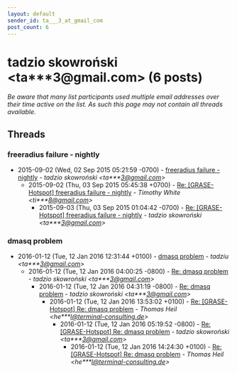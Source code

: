 ```yaml
---
layout: default
sender_id: ta___3_at_gmail_com
post_count: 6
---
```


# tadzio skowroński <ta***3<span>@</span>gmail.com> (6 posts)

_Be aware that many list participants used multiple email addresses over their time active on the list. As such this page may not contain all threads available._

## Threads

### freeradius failure - nightly
+ 2015-09-02 (Wed, 02 Sep 2015 05:21:59 -0700) - [freeradius failure - nightly](/archive/2015/09/232b359da740dc867d06fd08036e003998f836979549d2d899ce5f0c3d47502c) - _tadzio skowroński \<ta***3@gmail.com\>_
  + 2015-09-02 (Thu, 03 Sep 2015 05:45:38 +0700) - [Re: [GRASE-Hotspot] freeradius failure - nightly](/archive/2015/09/d7bda59fe91c9a2cf2c5d6ff1b7ae7a81b7288ef1d73e3184c413daad64118fc) - _Timothy White \<ti***8@gmail.com\>_
    + 2015-09-03 (Thu, 03 Sep 2015 01:04:42 -0700) - [Re: [GRASE-Hotspot] freeradius failure - nightly](/archive/2015/09/0bcb39b98a727f067aac386518a4b2f95963c5d93c60db4761d6bbc8b1c1202e) - _tadzio skowroński \<ta***3@gmail.com\>_

### dmasq problem
+ 2016-01-12 (Tue, 12 Jan 2016 12:31:44 +0100) - [dmasq problem](/archive/2016/01/cc0d7eb8393c37e79338b490ed5a9f467b5dbdc7285997a1ea756b22f6a0e049) - _tadziu \<ta***3@gmail.com\>_
  + 2016-01-12 (Tue, 12 Jan 2016 04:00:25 -0800) - [Re: dmasq problem](/archive/2016/01/cd2fd8b099a4b5f9aac81496c8bb5c0e46aea366af1492187cf0feacad455973) - _tadzio skowroński \<ta***3@gmail.com\>_
    + 2016-01-12 (Tue, 12 Jan 2016 04:31:19 -0800) - [Re: dmasq problem](/archive/2016/01/7ddf23f8fa08445ed4af943c6b18c6839c6e42bad446032825edea0a7a1873c4) - _tadzio skowroński \<ta***3@gmail.com\>_
      + 2016-01-12 (Tue, 12 Jan 2016 13:53:02 +0100) - [Re: [GRASE-Hotspot] Re: dmasq problem](/archive/2016/01/18b34eed3c1844bce599cf75c95dc850dba909de5780c749fb0fe185da8bc7bb) - _Thomas Heil \<he***l@terminal-consulting.de\>_
        + 2016-01-12 (Tue, 12 Jan 2016 05:19:52 -0800) - [Re: [GRASE-Hotspot] Re: dmasq problem](/archive/2016/01/b95d618bdd213655ffe09cfd84a4d4732dcb31d433ed7c12aef35eb631e8a4a8) - _tadzio skowroński \<ta***3@gmail.com\>_
          + 2016-01-12 (Tue, 12 Jan 2016 14:24:30 +0100) - [Re: [GRASE-Hotspot] Re: dmasq problem](/archive/2016/01/2e8ba2b62206053131c62e9f067736ce482aa15f209c4bf42a6e0a74e8b915f7) - _Thomas Heil \<he***l@terminal-consulting.de\>_


